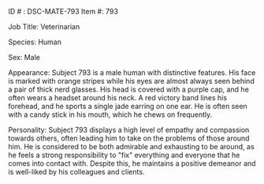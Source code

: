 ID # : DSC-MATE-793
Item #: 793

Job Title: Veterinarian

Species: Human

Sex: Male

Appearance: Subject 793 is a male human with distinctive features. His face is marked with orange stripes while his eyes are almost always seen behind a pair of thick nerd glasses. His head is covered with a purple cap, and he often wears a headset around his neck. A red victory band lines his forehead, and he sports a single jade earring on one ear. He is often seen with a candy stick in his mouth, which he chews on frequently.

Personality: Subject 793 displays a high level of empathy and compassion towards others, often leading him to take on the problems of those around him. He is considered to be both admirable and exhausting to be around, as he feels a strong responsibility to "fix" everything and everyone that he comes into contact with. Despite this, he maintains a positive demeanor and is well-liked by his colleagues and clients.